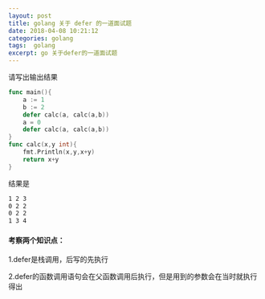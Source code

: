 ```yaml
---
layout: post
title: golang 关于 defer 的一道面试题
date: 2018-04-08 10:21:12
categories: golang
tags:  golang
excerpt: go 关于defer的一道面试题
---
```




请写出输出结果

```go
func main(){
    a := 1
    b := 2
    defer calc(a, calc(a,b))
    a = 0
    defer calc(a, calc(a,b))
}
func calc(x,y int){
    fmt.Println(x,y,x+y)
    return x+y
}

```

结果是

```sh
1 2 3
0 2 2
0 2 2
1 3 4
```

#### 考察两个知识点：

1.defer是栈调用，后写的先执行

2.defer的函数调用语句会在父函数调用后执行，但是用到的参数会在当时就执行得出